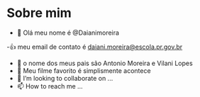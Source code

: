 # Sobre mim
- 👋 Olá meu nome é @Daianimoreira 

-:+1: meu email de contato é daiani.moreira@escola.pr.gov.br 
- 👀 o nome dos meus pais são Antonio Moreira e Vilani Lopes 
- 🌱 Meu filme favorito é simplismente acontece 
- 💞️ I’m looking to collaborate on ...
- 📫 How to reach me ...

